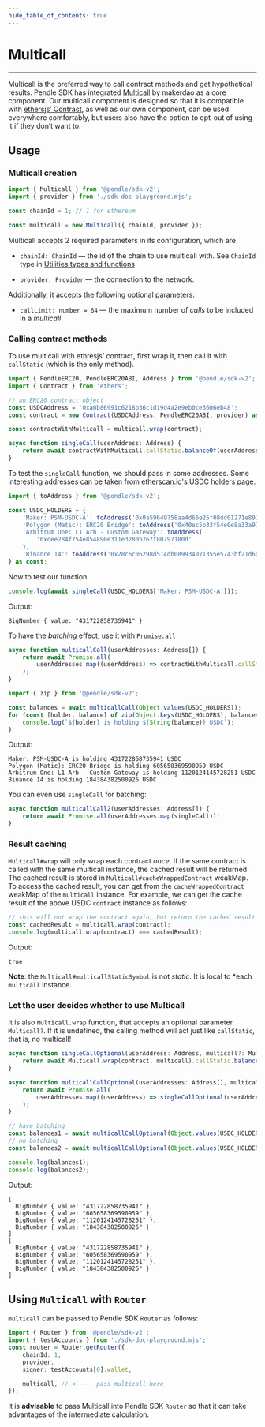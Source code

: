 ```yaml
---
hide_table_of_contents: true
---
```



# Multicall

---

Multicall is the preferred way to call contract methods and get hypothetical
results. Pendle SDK has integrated
[Multicall](https://github.com/makerdao/multicall) by makerdao as a core
component. Our multicall component is designed so that it is compatible with
[ethersjs’ Contract][ethers-Contract], as well as our own component, can be used everywhere
comfortably, but users also have the option to opt-out of using it if they don’t
want to.

## Usage

### Multicall creation

```ts
import { Multicall } from '@pendle/sdk-v2';
import { provider } from './sdk-doc-playground.mjs';

const chainId = 1; // 1 for ethereum

const multicall = new Multicall({ chainId, provider });
```

Multicall accepts 2 required parameters in its configuration, which are

- `chainId: ChainId` — the id of the chain to use multicall with. See `ChainId`
type in  [Utilities types and functions](./utilities-types-and-functions.mts.md)

- `provider: Provider` — the connection to the network.

Additionally, it accepts the following optional parameters:

- `callLimit: number = 64` — the maximum number of *calls* to be included in a *multicall*.

### Calling contract methods

To use multicall with ethresjs’ contract, first wrap it, then call it with
`callStatic` (which is the only method).

```ts
import { PendleERC20, PendleERC20ABI, Address } from '@pendle/sdk-v2';
import { Contract } from 'ethers';

// an ERC20 contract object
const USDCAddress = '0xa0b86991c6218b36c1d19d4a2e9eb0ce3606eb48';
const contract = new Contract(USDCAddress, PendleERC20ABI, provider) as PendleERC20;

const contractWithMulticall = multicall.wrap(contract);

async function singleCall(userAddress: Address) {
    return await contractWithMulticall.callStatic.balanceOf(userAddress);
}
```

To test the `singleCall` function, we should pass in some addresses. Some
interesting addresses can be taken from [etherscan.io's USDC holders
page](https://etherscan.io/token/0xa0b86991c6218b36c1d19d4a2e9eb0ce3606eb48#balances).

```ts
import { toAddress } from '@pendle/sdk-v2';

const USDC_HOLDERS = {
    'Maker: PSM-USDC-A': toAddress('0x0a59649758aa4d66e25f08dd01271e891fe52199'),
    'Polygon (Matic): ERC20 Bridge': toAddress('0x40ec5b33f54e0e8a33a975908c5ba1c14e5bbbdf'),
    'Arbitrum One: L1 Arb - Custom Gateway': toAddress(
        '0xcee284f754e854890e311e3280b767f80797180d'
    ),
    'Binance 14': toAddress('0x28c6c06298d514db089934071355e5743bf21d60'),
} as const;
```

Now to test our function

```ts
console.log(await singleCall(USDC_HOLDERS['Maker: PSM-USDC-A']));
```

Output:

```
BigNumber { value: "431722858735941" }
```

To have the *batching* effect, use it with `Promise.all`

```ts
async function multicallCall(userAddresses: Address[]) {
    return await Promise.all(
        userAddresses.map((userAddress) => contractWithMulticall.callStatic.balanceOf(userAddress))
    );
}
```



```ts
import { zip } from '@pendle/sdk-v2';

const balances = await multicallCall(Object.values(USDC_HOLDERS));
for (const [holder, balance] of zip(Object.keys(USDC_HOLDERS), balances)) {
    console.log(`${holder} is holding ${String(balance)} USDC`);
}
```

Output:

```
Maker: PSM-USDC-A is holding 431722858735941 USDC
Polygon (Matic): ERC20 Bridge is holding 605658369590959 USDC
Arbitrum One: L1 Arb - Custom Gateway is holding 1120124145728251 USDC
Binance 14 is holding 184384382500926 USDC
```

You can even use `singleCall` for batching:

```ts
async function multicallCall2(userAddresses: Address[]) {
    return await Promise.all(userAddresses.map(singleCall));
}
```

### Result caching

`Multicall#wrap` will only wrap each contract *once*. If the same contract is
called with the same multicall instance, the cached result will be returned. The
cached result is stored in `Multicall#cacheWrappedContract` weakMap. To access
the cached result, you can get from the `cacheWrappedContract` weakMap of the
`multicall` instance. For example, we can get the cache result of the above USDC
`contract` instance as follows:

```ts
// this will not wrap the contract again, but return the cached result
const cachedResult = multicall.wrap(contract); 
console.log(multicall.wrap(contract) === cachedResult);
```

Output:

```
true
```

**Note**: the `Multicall#multicallStaticSymbol` is not *static*. It is local to
*each `multicall` instance.

### Let the user decides whether to use Multicall

It is also `Multicall.wrap` function, that accepts an optional parameter
`Multicall?`. If it is undefined, the calling method will act just like
`callStatic`, that is, no multicall!

```ts
async function singleCallOptional(userAddress: Address, multicall?: Multicall) {
    return await Multicall.wrap(contract, multicall).callStatic.balanceOf(userAddress);
}

async function multicallCallOptional(userAddresses: Address[], multicall?: Multicall) {
    return await Promise.all(
        userAddresses.map((userAddress) => singleCallOptional(userAddress, multicall))
    );
}

// have batching
const balances1 = await multicallCallOptional(Object.values(USDC_HOLDERS), multicall);
// no batching
const balances2 = await multicallCallOptional(Object.values(USDC_HOLDERS));

console.log(balances1);
console.log(balances2);
```

Output:

```
[
  BigNumber { value: "431722858735941" },
  BigNumber { value: "605658369590959" },
  BigNumber { value: "1120124145728251" },
  BigNumber { value: "184384382500926" }
]
[
  BigNumber { value: "431722858735941" },
  BigNumber { value: "605658369590959" },
  BigNumber { value: "1120124145728251" },
  BigNumber { value: "184384382500926" }
]
```

## Using `Multicall` with `Router`

`multicall` can be passed to Pendle SDK `Router` as follows:

```ts
import { Router } from '@pendle/sdk-v2';
import { testAccounts } from './sdk-doc-playground.mjs';
const router = Router.getRouter({
    chainId: 1,
    provider,
    signer: testAccounts[0].wallet,

    multicall, // <----- pass multicall here
});
```

It is **advisable** to pass Multicall into Pendle SDK `Router` so 
that it can take advantages of the intermediate calculation.

[ethers-Contract]: https://docs.ethers.org/v5/api/contract/contract/
